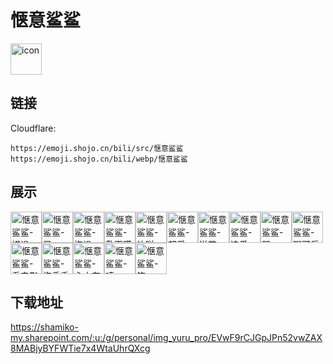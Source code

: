 # 惬意鲨鲨
<img src="https://emoji.shojo.cn/bili/src/惬意鲨鲨/icon.png" width="50" height="50" alt="icon">

## 链接
Cloudflare:
```
https://emoji.shojo.cn/bili/src/惬意鲨鲨
https://emoji.shojo.cn/bili/webp/惬意鲨鲨
```
## 展示
<img src="https://emoji.shojo.cn/bili/src/惬意鲨鲨/惬意鲨鲨-搓澡.png" width="50" height="50" alt="惬意鲨鲨-搓澡"><img src="https://emoji.shojo.cn/bili/src/惬意鲨鲨/惬意鲨鲨-呆.png" width="50" height="50" alt="惬意鲨鲨-呆"><img src="https://emoji.shojo.cn/bili/src/惬意鲨鲨/惬意鲨鲨-泡澡.png" width="50" height="50" alt="惬意鲨鲨-泡澡"><img src="https://emoji.shojo.cn/bili/src/惬意鲨鲨/惬意鲨鲨-敷面膜.png" width="50" height="50" alt="惬意鲨鲨-敷面膜"><img src="https://emoji.shojo.cn/bili/src/惬意鲨鲨/惬意鲨鲨-达咩.png" width="50" height="50" alt="惬意鲨鲨-达咩"><img src="https://emoji.shojo.cn/bili/src/惬意鲨鲨/惬意鲨鲨-超爱.png" width="50" height="50" alt="惬意鲨鲨-超爱"><img src="https://emoji.shojo.cn/bili/src/惬意鲨鲨/惬意鲨鲨-送花.png" width="50" height="50" alt="惬意鲨鲨-送花"><img src="https://emoji.shojo.cn/bili/src/惬意鲨鲨/惬意鲨鲨-追番.png" width="50" height="50" alt="惬意鲨鲨-追番"><img src="https://emoji.shojo.cn/bili/src/惬意鲨鲨/惬意鲨鲨-哭.png" width="50" height="50" alt="惬意鲨鲨-哭"><img src="https://emoji.shojo.cn/bili/src/惬意鲨鲨/惬意鲨鲨-喝可乐.png" width="50" height="50" alt="惬意鲨鲨-喝可乐"><img src="https://emoji.shojo.cn/bili/src/惬意鲨鲨/惬意鲨鲨-看电影.png" width="50" height="50" alt="惬意鲨鲨-看电影"><img src="https://emoji.shojo.cn/bili/src/惬意鲨鲨/惬意鲨鲨-泡香香.png" width="50" height="50" alt="惬意鲨鲨-泡香香"><img src="https://emoji.shojo.cn/bili/src/惬意鲨鲨/惬意鲨鲨-心中有树.png" width="50" height="50" alt="惬意鲨鲨-心中有树"><img src="https://emoji.shojo.cn/bili/src/惬意鲨鲨/惬意鲨鲨-喷.png" width="50" height="50" alt="惬意鲨鲨-喷"><img src="https://emoji.shojo.cn/bili/src/惬意鲨鲨/惬意鲨鲨-笨.png" width="50" height="50" alt="惬意鲨鲨-笨">

## 下载地址

https://shamiko-my.sharepoint.com/:u:/g/personal/img_yuru_pro/EVwF9rCJGpJPn52vwZAX8MABjyBYFWTie7x4WtaUhrQXcg